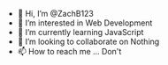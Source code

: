 - 👋 Hi, I’m @ZachB123
- 👀 I’m interested in Web Development
- 🌱 I’m currently learning JavaScript
- 💞️ I’m looking to collaborate on Nothing
- 📫 How to reach me ... Don't

<!---
ZachB123/ZachB123 is a ✨ special ✨ repository because its `README.md` (this file) appears on your GitHub profile.
You can click the Preview link to take a look at your changes.
--->
